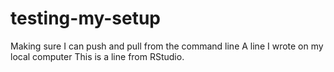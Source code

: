 # testing-my-setup
Making sure I can push and pull from the command line 
A line I wrote on my local computer
This is a line from RStudio. 